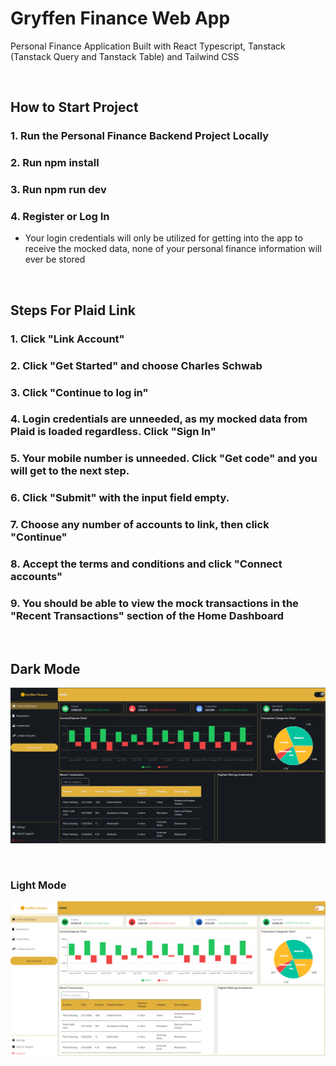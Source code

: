 # Gryffen Finance Web App

Personal Finance Application Built with React Typescript, Tanstack (Tanstack Query and Tanstack Table) and Tailwind CSS

<br>

## How to Start Project
### 1. Run the Personal Finance Backend Project Locally
### 2. Run npm install
### 3. Run npm run dev
### 4. Register or Log In
- Your login credentials will only be utilized for getting into the app to receive the mocked data, none of your personal finance information will ever be stored

<br>

## Steps For Plaid Link
### 1. Click "Link Account"
### 2. Click "Get Started" and choose Charles Schwab
### 3. Click "Continue to log in"
### 4. Login credentials are unneeded, as my mocked data from Plaid is loaded regardless. Click "Sign In"
### 5. Your mobile number is unneeded. Click "Get code" and you will get to the next step.
### 6. Click "Submit" with the input field empty.
### 7. Choose any number of accounts to link, then click "Continue"
### 8. Accept the terms and conditions and click "Connect accounts"
### 9. You should be able to view the mock transactions in the "Recent Transactions" section of the Home Dashboard

<br>

## Dark Mode
![Dark Mode Screenshot](public/Gryffen_Finance_Dark_mode.png)

<br>

### Light Mode
![Light Mode Screenshot](public/Gryffen_Finance_Light_mode.png)
